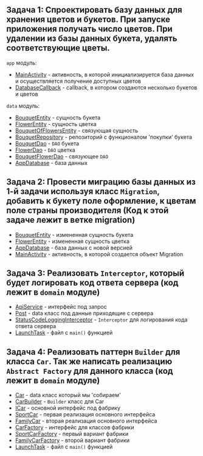 ## Задача 1: Спроектировать базу данных для хранения цветов и букетов. При запуске приложения получать число цветов. При удалении из базы данных букета, удалять соответствующие цветы.
`app` модуль:
* [MainActivity](https://github.com/ProgramNotWorking/DatabaseAndPatternsHW/blob/master/app/src/main/java/com/example/databaseandpatternshw/MainActivity.kt) - активность, в которой инициализируется база данных и осуществляется получение доступных цветов
* [DatabaseCallback](https://github.com/ProgramNotWorking/DatabaseAndPatternsHW/blob/master/app/src/main/java/com/example/databaseandpatternshw/util/DatabaseCallback.kt) - callback, в котором создаются несколько букетов и цветов

`data` модуль:
* [BouquetEntity](https://github.com/ProgramNotWorking/DatabaseAndPatternsHW/blob/master/data/src/main/java/com/example/data/entities/BouquetEntity.kt) - сущность букета
* [FlowerEntity](https://github.com/ProgramNotWorking/DatabaseAndPatternsHW/blob/master/data/src/main/java/com/example/data/entities/FlowerEntity.kt) - сущность цветка
* [BouquetOfFlowersEntity](https://github.com/ProgramNotWorking/DatabaseAndPatternsHW/blob/master/data/src/main/java/com/example/data/entities/BouquetOfFlowersEntity.kt) - связующая сущность
* [BouquetRepository](https://github.com/ProgramNotWorking/DatabaseAndPatternsHW/blob/master/data/src/main/java/com/example/data/repository/BouquetRepository.kt) - репозиторий с функционалом 'покупки' букета
* [BouquetDao](https://github.com/ProgramNotWorking/DatabaseAndPatternsHW/blob/master/data/src/main/java/com/example/data/storage/dao/BouquetDao.kt) - `DAO` букета
* [FlowerDao](https://github.com/ProgramNotWorking/DatabaseAndPatternsHW/blob/master/data/src/main/java/com/example/data/storage/dao/FlowerDao.kt) - `DAO` цветка
* [BouquetFlowerDao](https://github.com/ProgramNotWorking/DatabaseAndPatternsHW/blob/master/data/src/main/java/com/example/data/storage/dao/BouquetFlowerDao.kt) - связующее `DAO`
* [AppDatabase](https://github.com/ProgramNotWorking/DatabaseAndPatternsHW/blob/master/data/src/main/java/com/example/data/storage/database/AppDatabase.kt) - база данных

## Задача 2: Провести миграцию базы данных из 1-й задачи используя класс `Migration`, добавить к букету поле оформление, к цветам поле страны производителя (Код к этой задаче лежит в ветке migration)
* [BouquetEntity](https://github.com/ProgramNotWorking/DatabaseAndPatternsHW/blob/migration/data/src/main/java/com/example/data/entities/BouquetEntity.kt) - измененная сущность букета
* [FlowerEntity](https://github.com/ProgramNotWorking/DatabaseAndPatternsHW/blob/migration/data/src/main/java/com/example/data/entities/FlowerEntity.kt) - измененная сущность цветка
* [AppDatabase](https://github.com/ProgramNotWorking/DatabaseAndPatternsHW/blob/migration/data/src/main/java/com/example/data/storage/database/AppDatabase.kt) - база данных с новой версией
* [MainActivity](https://github.com/ProgramNotWorking/DatabaseAndPatternsHW/blob/migration/app/src/main/java/com/example/databaseandpatternshw/MainActivity.kt) - активность, в которой создается объект Migration

## Задача 3: Реализовать `Interceptor`, который будет логировать код ответа сервера (код лежит в `domain` модуле)
* [ApiService](https://github.com/ProgramNotWorking/DatabaseAndPatternsHW/blob/master/domain/src/main/java/com/example/domain/task3/ApiService.kt) - интерфейс под запрос
* [Post](https://github.com/ProgramNotWorking/DatabaseAndPatternsHW/blob/master/domain/src/main/java/com/example/domain/task3/Post.kt) - data класс под данные приходящие с сервера
* [StatusCodeLoggingInterceptor](https://github.com/ProgramNotWorking/DatabaseAndPatternsHW/blob/master/domain/src/main/java/com/example/domain/task3/StatusCodeLoggingInterceptor.kt) - `Interceptor` для логирования кода ответа сервера
* [LaunchTask](https://github.com/ProgramNotWorking/DatabaseAndPatternsHW/blob/master/domain/src/main/java/com/example/domain/task3/LaunchTask.kt) - файл с `main()` функцией

## Задача 4: Реализовать паттерн `Builder` для класса `Car`. Так же написать реализацию `Abstract Factory` для данного класса (код лежит в `domain` модуле)
* [Car](https://github.com/ProgramNotWorking/DatabaseAndPatternsHW/blob/master/domain/src/main/java/com/example/domain/task4/model/Car.kt) - data класс который мы 'собираем'
* [CarBuilder](https://github.com/ProgramNotWorking/DatabaseAndPatternsHW/blob/master/domain/src/main/java/com/example/domain/task4/builder/CarBuilder.kt) - `Builder` класс для Car
* [ICar](https://github.com/ProgramNotWorking/DatabaseAndPatternsHW/blob/master/domain/src/main/java/com/example/domain/task4/factory/ICar.kt) - основной интерфейс под фабрику
* [SportCar](https://github.com/ProgramNotWorking/DatabaseAndPatternsHW/blob/master/domain/src/main/java/com/example/domain/task4/factory/SportCar.kt) - первая реализация основного интерфейса
* [FamilyCar](https://github.com/ProgramNotWorking/DatabaseAndPatternsHW/blob/master/domain/src/main/java/com/example/domain/task4/factory/FamilyCar.kt) - вторая реализация основного интерфейса
* [CarFactory](https://github.com/ProgramNotWorking/DatabaseAndPatternsHW/blob/master/domain/src/main/java/com/example/domain/task4/factory/CarFactory.kt) - интерфейс для классов фабрики
* [SportCarFactory](https://github.com/ProgramNotWorking/DatabaseAndPatternsHW/blob/master/domain/src/main/java/com/example/domain/task4/factory/SportCarFactory.kt) - первый вариант фабрики
* [FamilyCarFactory](https://github.com/ProgramNotWorking/DatabaseAndPatternsHW/blob/master/domain/src/main/java/com/example/domain/task4/factory/FamilyCarFactory.kt) - второй вариант фабрики
* [LaunchTask](https://github.com/ProgramNotWorking/DatabaseAndPatternsHW/blob/master/domain/src/main/java/com/example/domain/task4/LaunchTask.kt) - файл с `main()` функцией


